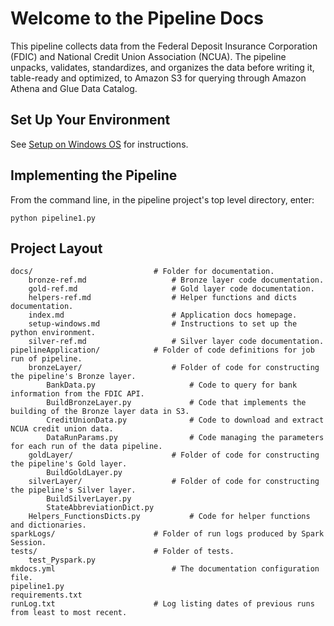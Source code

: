# Welcome to the Pipeline Docs
This pipeline collects data from the Federal Deposit Insurance Corporation (FDIC) and
National Credit Union Association (NCUA). The pipeline unpacks, validates, standardizes,
and organizes the data before writing it, table-ready and optimized, to Amazon S3 for querying through
Amazon Athena and Glue Data Catalog.

## Set Up Your Environment
See [Setup on Windows OS](setup-windows.md) for instructions.

## Implementing the Pipeline
From the command line, in the pipeline project's top level directory, enter:

    python pipeline1.py


## Project Layout

    docs/                           # Folder for documentation.
        bronze-ref.md                   # Bronze layer code documentation.
        gold-ref.md                     # Gold layer code documentation.
        helpers-ref.md                  # Helper functions and dicts documentation.
        index.md                        # Application docs homepage.
        setup-windows.md                # Instructions to set up the python environment.
        silver-ref.md                   # Silver layer code documentation.
    pipelineApplication/            # Folder of code definitions for job run of pipeline.
        bronzeLayer/                    # Folder of code for constructing the pipeline's Bronze layer.
            BankData.py                     # Code to query for bank information from the FDIC API.
            BuildBronzeLayer.py             # Code that implements the building of the Bronze layer data in S3.
            CreditUnionData.py              # Code to download and extract NCUA credit union data.
            DataRunParams.py                # Code managing the parameters for each run of the data pipeline.
        goldLayer/                      # Folder of code for constructing the pipeline's Gold layer.
            BuildGoldLayer.py
        silverLayer/                    # Folder of code for constructing the pipeline's Silver layer.
            BuildSilverLayer.py
            StateAbbreviationDict.py
        Helpers_FunctionsDicts.py           # Code for helper functions and dictionaries.
    sparkLogs/                      # Folder of run logs produced by Spark Session.
    tests/                          # Folder of tests.
        test_Pyspark.py
    mkdocs.yml                          # The documentation configuration file.
    pipeline1.py
    requirements.txt
    runLog.txt                      # Log listing dates of previous runs from least to most recent.
